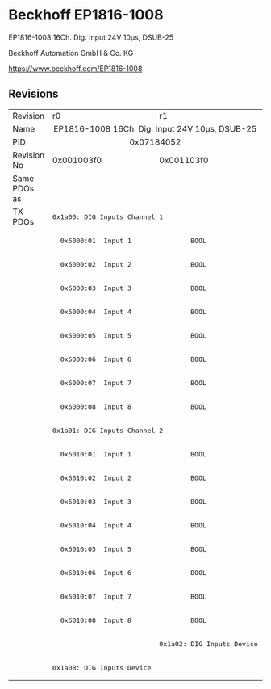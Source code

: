 # Beckhoff EP1816-1008

EP1816-1008 16Ch. Dig. Input  24V 10µs, DSUB-25

Beckhoff Automation GmbH & Co. KG

https://www.beckhoff.com/EP1816-1008

## Revisions
<table>
<tr >
<td>Revision</td>
<td>r0</td>
<td>r1</td>
</tr>
<tr >
<td>Name</td>
<td colspan=2 align="center">EP1816-1008 16Ch. Dig. Input  24V 10µs, DSUB-25</td>
</tr>
<tr >
<td>PID</td>
<td colspan=2 align="center">0x07184052</td>
</tr>
<tr >
<td>Revision No</td>
<td>0x001003f0</td>
<td>0x001103f0</td>
</tr>
<tr >
<td>Same PDOs as</td>
<td colspan=2 align="center"></td>
</tr>
<tr class="txpdo pdosection">
<td rowspan=20 valign=top>TX PDOs</td>
<td colspan=2 align="left"><pre>0x1a00: DIG Inputs Channel 1</pre></td>
<td></td>
</tr>
<tr class="txpdo">
<td colspan=2 align="left"><pre>  0x6000:01  Input 1               BOOL</pre></td>
</tr>
<tr class="txpdo">
<td colspan=2 align="left"><pre>  0x6000:02  Input 2               BOOL</pre></td>
</tr>
<tr class="txpdo">
<td colspan=2 align="left"><pre>  0x6000:03  Input 3               BOOL</pre></td>
</tr>
<tr class="txpdo">
<td colspan=2 align="left"><pre>  0x6000:04  Input 4               BOOL</pre></td>
</tr>
<tr class="txpdo">
<td colspan=2 align="left"><pre>  0x6000:05  Input 5               BOOL</pre></td>
</tr>
<tr class="txpdo">
<td colspan=2 align="left"><pre>  0x6000:06  Input 6               BOOL</pre></td>
</tr>
<tr class="txpdo">
<td colspan=2 align="left"><pre>  0x6000:07  Input 7               BOOL</pre></td>
</tr>
<tr class="txpdo">
<td colspan=2 align="left"><pre>  0x6000:08  Input 8               BOOL</pre></td>
</tr>
<tr class="txpdo pdosection">
<td colspan=2 align="left"><pre>0x1a01: DIG Inputs Channel 2</pre></td>
</tr>
<tr class="txpdo">
<td colspan=2 align="left"><pre>  0x6010:01  Input 1               BOOL</pre></td>
</tr>
<tr class="txpdo">
<td colspan=2 align="left"><pre>  0x6010:02  Input 2               BOOL</pre></td>
</tr>
<tr class="txpdo">
<td colspan=2 align="left"><pre>  0x6010:03  Input 3               BOOL</pre></td>
</tr>
<tr class="txpdo">
<td colspan=2 align="left"><pre>  0x6010:04  Input 4               BOOL</pre></td>
</tr>
<tr class="txpdo">
<td colspan=2 align="left"><pre>  0x6010:05  Input 5               BOOL</pre></td>
</tr>
<tr class="txpdo">
<td colspan=2 align="left"><pre>  0x6010:06  Input 6               BOOL</pre></td>
</tr>
<tr class="txpdo">
<td colspan=2 align="left"><pre>  0x6010:07  Input 7               BOOL</pre></td>
</tr>
<tr class="txpdo">
<td colspan=2 align="left"><pre>  0x6010:08  Input 8               BOOL</pre></td>
</tr>
<tr class="txpdo pdosection">
<td></td>
<td><pre>0x1a02: DIG Inputs Device</pre></td>
</tr>
<tr class="txpdo pdosection">
<td><pre>0x1a08: DIG Inputs Device</pre></td>
<td></td>
</tr>
</table>
